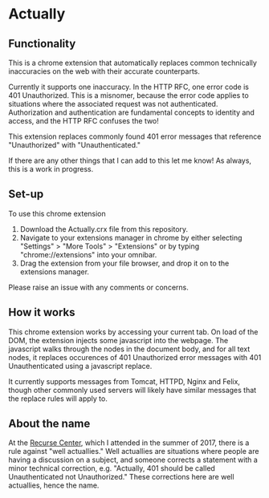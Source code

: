 # Actually

## Functionality

This is a chrome extension that automatically replaces common technically inaccuracies on the web with their accurate counterparts. 

Currently it supports one inaccuracy.  In the HTTP RFC, one error code is 401 Unauthorized.  This is a misnomer, because the error code applies to situations where the associated request was not authenticated.
Authorization and authentication are fundamental concepts to identity and access, and the HTTP RFC confuses the two!

This extension replaces commonly found 401 error messages that reference "Unauthorized" with "Unauthenticated."

If there are any other things that I can add to this let me know!  As always, this is a work in progress.  

## Set-up

To use this chrome extension
1. Download the Actually.crx file from this repository.
2. Navigate to your extensions manager in chrome by either selecting "Settings" > "More Tools" > "Extensions" or by typing "chrome://extensions" into your omnibar.  
3. Drag the extension from your file browser, and drop it on to the extensions manager.

Please raise an issue with any comments or concerns.  

## How it works

This chrome extension works by accessing your current tab.  On load of the DOM, the extension injects some javascript into the webpage. The javascript walks through the nodes in the document body, and for all text nodes, it replaces occurences of 401 Unauthorized error messages with 401 Unauthenticated using a javascript replace.  

It currently supports messages from Tomcat, HTTPD, Nginx and Felix, though other commonly used servers will likely have similar messages that the replace rules will apply to.  

## About the name

At the [Recurse Center](https://www.recurse.com/), which I attended in the summer of 2017, there is a rule against "well actuallies."  Well actuallies are situations where people are having a discussion on a subject, and someone corrects a statement with a minor technical correction, e.g. "Actually, 401 should be called Unauthenticated not Unauthorized."  These corrections here are well actuallies, hence the name.  
